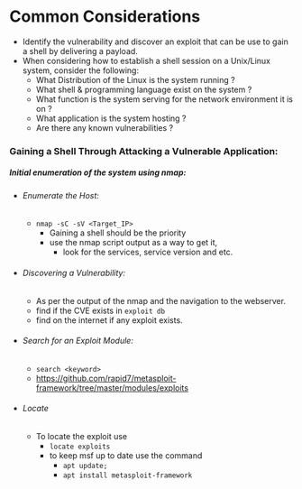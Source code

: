# Common Considerations 
- Identify the vulnerability and discover an exploit that can be use to gain a shell by delivering a payload.
- When considering how to establish a shell session on a Unix/Linux system, consider the following:
	- What Distribution of the Linux is the system running ?
	- What shell & programming language exist on the system ?
	- What function is the system serving for the network environment it is on ?
	- What application is the system hosting ?
	- Are there any known vulnerabilities ?
### Gaining a Shell Through Attacking a Vulnerable Application:
##### Initial enumeration of the system using nmap:

- ###### Enumerate the Host:

	- `nmap -sC -sV <Target_IP>`
		- Gaining a shell should be the priority 
		- use the nmap script output as a way to get it, 
			- look for the services, service version and etc.

- ###### Discovering a Vulnerability:

	- As per the output of the nmap and the navigation to the webserver.
	- find if the CVE exists in `exploit db`
	- find on the internet if any exploit exists.

- ###### Search for an Exploit Module:
	
	- `search <keyword>` 
	- https://github.com/rapid7/metasploit-framework/tree/master/modules/exploits

- ###### Locate 
	- To locate the exploit use 
		- `locate exploits`
		- to keep msf up to date use the command 
			- `apt update;`
			- `apt install metasploit-framework`